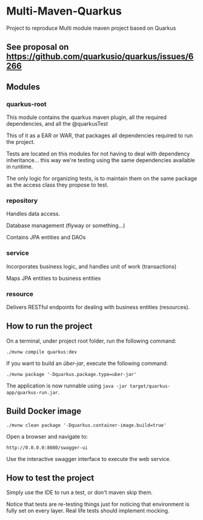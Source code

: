 # Multi-Maven-Quarkus
Project to reproduce Multi module maven project based on Quarkus

## See proposal on https://github.com/quarkusio/quarkus/issues/6266

## Modules

### quarkus-root
This module contains the quarkus maven plugin, all the required dependencies, and all the @quarkusTest

This of it as a EAR or WAR, that packages all dependencies required to run the project.

Tests are located on this modules for not having to deal with dependency inheritance... this way we're testing using the same dependencies available in runtime.

The only logic for organizing tests, is to maintain them on the same package as the access class they propose to test. 

### repository
Handles data access. 

Database management (flyway or something...)

Contains JPA entities and DAOs

### service
Incorporates business logic, and handles unit of work (transactions)

Maps JPA entities to business entities

### resource
Delivers RESTful endpoints for dealing with business entities (resources).

## How to run the project

On a terminal, under project root folder, run the following command:

```
./mvnw compile quarkus:dev
```

If you want to build an _über-jar_, execute the following command:

```shell script
./mvnw package '-Dquarkus.package.type=uber-jar'
```

The application is now runnable using `java -jar target/quarkus-app/quarkus-run.jar`.

## Build Docker image

```shell script
./mvnw clean package '-Dquarkus.container-image.build=true'
```

Open a browser and navigate to:

```
http://0.0.0.0:8080/swagger-ui
```

Use the interactive swagger interface to execute the web service.

## How to test the project

Simply use the IDE to run a test, or don't maven skip them.

Notice that tests are re-testing things just for noticing that environment is fully set on every layer.
Real life tests should implement mocking.
